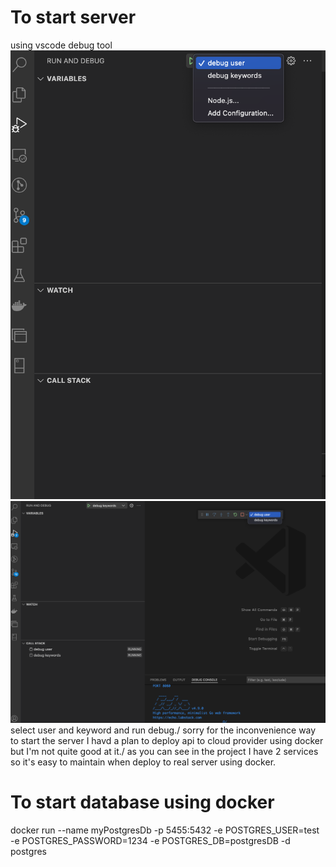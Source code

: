 # To start server
using vscode debug tool
![](images/tutorial/start_debug.png)
![](images/tutorial/debug.png)
select user and keyword and run debug./
sorry for the inconvenience way to start the server I havd a plan to deploy api to cloud provider using docker but I'm not quite good at it./
as you can see in the project I have 2 services so it's easy to maintain when deploy to real server using docker.

# To start database using docker
docker run --name myPostgresDb -p 5455:5432 -e POSTGRES_USER=test -e POSTGRES_PASSWORD=1234 -e POSTGRES_DB=postgresDB -d postgres